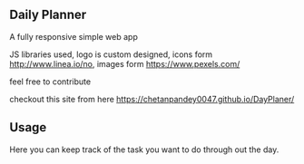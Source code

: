## Daily Planner

A fully responsive simple web app

JS libraries used, logo is custom designed, icons form http://www.linea.io/no, images form https://www.pexels.com/

feel free to contribute

checkout this site from here https://chetanpandey0047.github.io/DayPlaner/

## Usage

Here you can keep track of the task you want to do through out the day.

